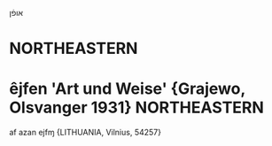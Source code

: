 אופֿן

NORTHEASTERN
==============

êjfen 'Art und Weise' {Grajewo, Olsvanger 1931}
NORTHEASTERN
==============

af azan ejfɱ {LITHUANIA, Vilnius, 54257}